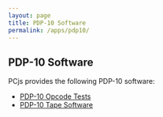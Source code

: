 ```yaml
---
layout: page
title: PDP-10 Software
permalink: /apps/pdp10/
---
```


PDP-10 Software
---------------

PCjs provides the following PDP-10 software:

- [PDP-10 Opcode Tests](tests/)
- [PDP-10 Tape Software](tapes/)

